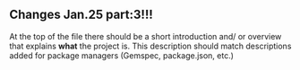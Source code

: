## Changes Jan.25 part:3!!!

At the top of the file there should be a short introduction and/ or overview that explains **what** the project is. This description should match descriptions added for package managers (Gemspec, package.json, etc.)
